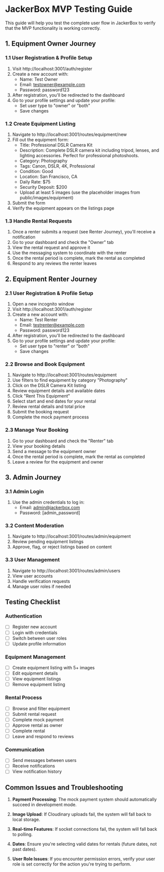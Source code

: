 # JackerBox MVP Testing Guide

This guide will help you test the complete user flow in JackerBox to verify that the MVP functionality is working correctly.

## 1. Equipment Owner Journey

### 1.1 User Registration & Profile Setup
1. Visit http://localhost:3001/auth/register
2. Create a new account with:
   - Name: Test Owner
   - Email: testowner@example.com
   - Password: password123
3. After registration, you'll be redirected to the dashboard
4. Go to your profile settings and update your profile:
   - Set user type to "owner" or "both"
   - Save changes

### 1.2 Create Equipment Listing
1. Navigate to http://localhost:3001/routes/equipment/new
2. Fill out the equipment form:
   - Title: Professional DSLR Camera Kit
   - Description: Complete DSLR camera kit including tripod, lenses, and lighting accessories. Perfect for professional photoshoots.
   - Category: Photography
   - Tags: Canon, DSLR, 4K, Professional
   - Condition: Good
   - Location: San Francisco, CA
   - Daily Rate: $75
   - Security Deposit: $200
   - Upload at least 5 images (use the placeholder images from public/images/equipment)
3. Submit the form
4. Verify the equipment appears on the listings page

### 1.3 Handle Rental Requests
1. Once a renter submits a request (see Renter Journey), you'll receive a notification
2. Go to your dashboard and check the "Owner" tab
3. View the rental request and approve it
4. Use the messaging system to coordinate with the renter
5. Once the rental period is complete, mark the rental as completed
6. Respond to any reviews the renter leaves

## 2. Equipment Renter Journey

### 2.1 User Registration & Profile Setup
1. Open a new incognito window
2. Visit http://localhost:3001/auth/register
3. Create a new account with:
   - Name: Test Renter
   - Email: testrenter@example.com
   - Password: password123
4. After registration, you'll be redirected to the dashboard
5. Go to your profile settings and update your profile:
   - Set user type to "renter" or "both"
   - Save changes

### 2.2 Browse and Book Equipment
1. Navigate to http://localhost:3001/routes/equipment
2. Use filters to find equipment by category "Photography"
3. Click on the DSLR Camera Kit listing
4. Review equipment details and available dates
5. Click "Rent This Equipment"
6. Select start and end dates for your rental
7. Review rental details and total price
8. Submit the booking request
9. Complete the mock payment process

### 2.3 Manage Your Booking
1. Go to your dashboard and check the "Renter" tab
2. View your booking details
3. Send a message to the equipment owner
4. Once the rental period is complete, mark the rental as completed
5. Leave a review for the equipment and owner

## 3. Admin Journey

### 3.1 Admin Login
1. Use the admin credentials to log in:
   - Email: admin@jackerbox.com
   - Password: [admin_password]

### 3.2 Content Moderation
1. Navigate to http://localhost:3001/routes/admin/equipment
2. Review pending equipment listings
3. Approve, flag, or reject listings based on content

### 3.3 User Management
1. Navigate to http://localhost:3001/routes/admin/users
2. View user accounts
3. Handle verification requests
4. Manage user roles if needed

## Testing Checklist

### Authentication
- [ ] Register new account
- [ ] Login with credentials
- [ ] Switch between user roles
- [ ] Update profile information

### Equipment Management
- [ ] Create equipment listing with 5+ images
- [ ] Edit equipment details
- [ ] View equipment listings
- [ ] Remove equipment listing

### Rental Process
- [ ] Browse and filter equipment
- [ ] Submit rental request
- [ ] Complete mock payment
- [ ] Approve rental as owner
- [ ] Complete rental
- [ ] Leave and respond to reviews

### Communication
- [ ] Send messages between users
- [ ] Receive notifications
- [ ] View notification history

## Common Issues and Troubleshooting

1. **Payment Processing**: The mock payment system should automatically succeed in development mode.

2. **Image Upload**: If Cloudinary uploads fail, the system will fall back to local storage.

3. **Real-time Features**: If socket connections fail, the system will fall back to polling.

4. **Dates**: Ensure you're selecting valid dates for rentals (future dates, not past dates).

5. **User Role Issues**: If you encounter permission errors, verify your user role is set correctly for the action you're trying to perform. 